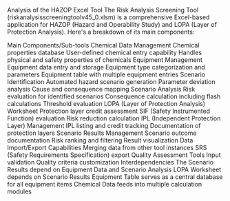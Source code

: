 Analysis of the HAZOP Excel Tool
The Risk Analysis Screening Tool (riskanalysisscreeningtoolv45_0.xlsm) is a comprehensive Excel-based application for HAZOP (Hazard and Operability Study) and LOPA (Layer of Protection Analysis). Here's a breakdown of its main components:


Main Components/Sub-tools
Chemical Data Management
Chemical properties database
User-defined chemical entry capability
Handles physical and safety properties of chemicals
Equipment Management
Equipment data entry and storage
Equipment type categorization and parameters
Equipment table with multiple equipment entries
Scenario Identification
Automated hazard scenario generation
Parameter deviation analysis
Cause and consequence mapping
Scenario Analysis
Risk evaluation for identified scenarios
Consequence calculation including flash calculations
Threshold evaluation
LOPA (Layer of Protection Analysis) Worksheet
Protection layer credit assessment
SIF (Safety Instrumented Function) evaluation
Risk reduction calculation
IPL (Independent Protection Layer) Management
IPL listing and credit tracking
Documentation of protection layers
Scenario Results Management
Scenario outcome documentation
Risk ranking and filtering
Result visualization
Data Import/Export Capabilities
Merging data from other tool instances
SRS (Safety Requirements Specification) export
Quality Assessment Tools
Input validation
Quality criteria customization
Interdependencies
The Scenario Results depend on Equipment Data and Scenario Analysis
LOPA Worksheet depends on Scenario Results
Equipment Table serves as a central database for all equipment items
Chemical Data feeds into multiple calculation modules